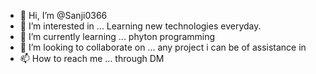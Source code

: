 - 👋 Hi, I’m @Sanji0366
- 👀 I’m interested in ... Learning new technologies everyday.
- 🌱 I’m currently learning ... phyton programming
- 💞️ I’m looking to collaborate on ... any project i can be of assistance in
- 📫 How to reach me ... through DM

<!---
Sanji0366/Sanji0366 is a ✨ special ✨ repository because its `README.md` (this file) appears on your GitHub profile.
You can click the Preview link to take a look at your changes.
--->
